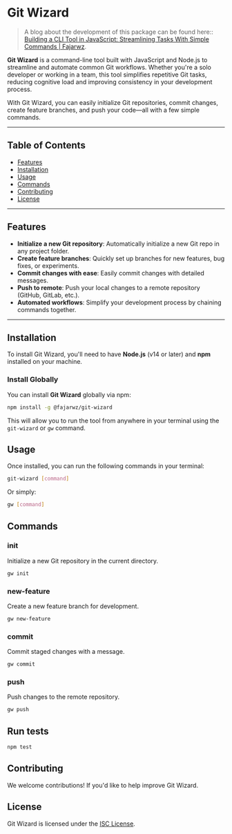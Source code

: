 # Git Wizard

> A blog about the development of this package can be found here:: [Building a CLI Tool in JavaScript: Streamlining Tasks With Simple Commands | Fajarwz](https://fajarwz.com/blog/building-a-cli-tool-in-javascript-streamlining-tasks-with-simple-commands/).

**Git Wizard** is a command-line tool built with JavaScript and Node.js to streamline and automate common Git workflows. Whether you're a solo developer or working in a team, this tool simplifies repetitive Git tasks, reducing cognitive load and improving consistency in your development process.

With Git Wizard, you can easily initialize Git repositories, commit changes, create feature branches, and push your code—all with a few simple commands.

---

## Table of Contents

- [Features](#features)
- [Installation](#installation)
- [Usage](#usage)
- [Commands](#commands)
- [Contributing](#contributing)
- [License](#license)

---

## Features

- **Initialize a new Git repository**: Automatically initialize a new Git repo in any project folder.
- **Create feature branches**: Quickly set up branches for new features, bug fixes, or experiments.
- **Commit changes with ease**: Easily commit changes with detailed messages.
- **Push to remote**: Push your local changes to a remote repository (GitHub, GitLab, etc.).
- **Automated workflows**: Simplify your development process by chaining commands together.
  
---

## Installation

To install Git Wizard, you'll need to have **Node.js** (v14 or later) and **npm** installed on your machine.

### Install Globally

You can install **Git Wizard** globally via npm:

```bash
npm install -g @fajarwz/git-wizard
```

This will allow you to run the tool from anywhere in your terminal using the `git-wizard` or `gw` command.

## Usage

Once installed, you can run the following commands in your terminal:

```bash
git-wizard [command]
```

Or simply:

```bash
gw [command]
```

## Commands

### init

Initialize a new Git repository in the current directory.

```bash
gw init
```

### new-feature

Create a new feature branch for development.

```bash
gw new-feature
```

### commit

Commit staged changes with a message.

```bash
gw commit
```

### push

Push changes to the remote repository.

```bash
gw push
```

## Run tests

```bash
npm test
```

## Contributing
We welcome contributions! If you'd like to help improve Git Wizard.

## License
Git Wizard is licensed under the [ISC License](./LICENSE).
